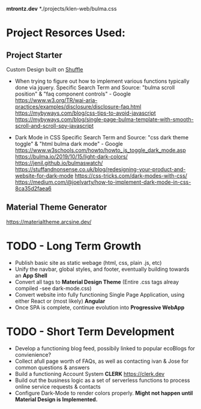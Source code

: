 **mtrontz.dev**
*./projects/klen-web/bulma.css

# Project Resorces Used:

## Project Starter
Custom Design built on [Shuffle](https://shuffle.dev)


- When trying to figure out how to implement various functions typically done via jquery.
Specific Search Term and Source:
"bulma scroll position" & "faq component controls" - Google
https://www.w3.org/TR/wai-aria-practices/examples/disclosure/disclosure-faq.html
https://mybyways.com/blog/css-tips-to-avoid-javascript
https://mybyways.com/blog/single-page-bulma-template-with-smooth-scroll-and-scroll-spy-javascript

- Dark Mode in CSS
Specific Search Term and Source:
"css dark theme toggle" & "html bulma dark mode" - Google
https://www.w3schools.com/howto/howto_js_toggle_dark_mode.asp
https://bulma.io/2019/10/15/light-dark-colors/
https://jenil.github.io/bulmaswatch/
https://stuffandnonsense.co.uk/blog/redesigning-your-product-and-website-for-dark-mode
https://css-tricks.com/dark-modes-with-css/
https://medium.com/@joelvarty/how-to-implement-dark-mode-in-css-8ca35d2faea6

## Material Theme Generator 
https://materialtheme.arcsine.dev/


# TODO - Long Term Growth
- Publish basic site as static webage (html, css, plain .js, etc)
- Unify the navbar, global styles, and footer, eventually building towards an **App Shell**
- Convert all tags to **Material Design Theme** (Entire .css tags alreay compiled -see dark-mode.css)
- Convert website into fully functioning Single Page Application, using either React or (most likely) **Angular**
- Once SPA is complete, continue evolution into **Progressive WebApp**

# TODO - Short Term Development
- Develop a functioning blog feed, possibily linked to popular ecoBlogs for convienience?
- Collect afull page worth of FAQs, as well as contacting ivan & Jose for common questions & answers
- Build a functioning Account System **CLERK** https://clerk.dev 
- Build out the business logic as a set of serverless functions to process online service requests & contacts
- Configure Dark-Mode to render colors properly. **Might not happen until Material Design is Implemented.**
